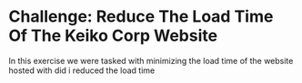 # Challenge: Reduce The Load Time Of The Keiko Corp Website

In this exercise we were tasked with minimizing the load time of the website hosted with did i reduced the load time

